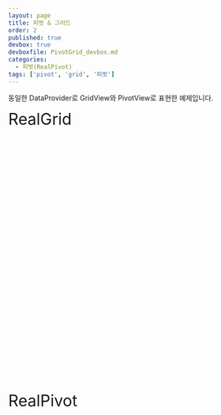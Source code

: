 ```yaml
---
layout: page
title: 피벗 & 그리드
order: 2
published: true
devbox: true
devboxfile: PivotGrid_devbox.md
categories:
  - 피벗(RealPivot)
tags: ['pivot', 'grid', '피벗']
---
```


동일한 DataProvider로 GridView와 PivotView로 표현한 예제입니다.

<link rel="stylesheet" type="text/css" href="/lib/realpivot/realpivot_eval.0.9.0/css/default_blue.css">
<link rel="stylesheet" type="text/css" href="/lib/css/pivot_demo.css">
<script type="text/javascript" src="/lib/jquery/jquery-1.11.2.min.js"></script>
<script type="text/javascript" src="/lib/realgrid/realgridjs-lic.js"></script>  
<script type="text/javascript" src="/lib/realgrid/realgridjs_eval.1.1.27/realgridjs_eval.1.1.27.min.js"></script>
<script type="text/javascript" src="/lib/realgrid/realgridjs_eval.1.1.27/realgridjs-api.1.1.27.js"></script>
<script type="text/javascript" src="/lib/realpivot/realpivot_eval.0.9.0/messages/realpivot-messages.js"></script>
<script type="text/javascript" src="/lib/realpivot/realpivot_eval.0.9.0/realpivot_eval.0.9.0.min.js"></script>
<script type="text/javascript" src="/lib/realgrid/RealGridSkins.js"></script>

<font size="6">RealGrid</font>
<div id="realgrid" style="width:100%;height:500px;"></div><br/>
<font size="6">RealPivot</font>
<div id="realpivot" style="width:100%;height:500px;"></div>

<script>
var gridView;
var dataProvider;
var pivot;

$(document).ready( function() {
    RealGridJS.setTrace(false);
    RealGridJS.setRootContext("/lib/realgrid/realgridjs_eval.1.1.27/");
    dataProvider = new RealGridJS.LocalDataProvider();
    gridView = new RealGridJS.GridView("realgrid");
    gridView.setDataSource(dataProvider);


    pivot = new RealPivot("realpivot");
    pivot.setDataProvider(dataProvider);

    gridView.setStyles(OfficeBlueSkin)

    var fields = [{
        fieldName:"국산/수입"
    },{
        fieldName:"국가"
    },{
        fieldName:"브랜드번호"
    },{
        fieldName:"브랜드명"
    },{
        fieldName:"모델번호"
    },{
        fieldName:"모델명"
    },{
        fieldName:"색상번호"
    },{
        fieldName:"색상"
    },{
        fieldName:"판매날짜",
        dataType:"datetime",
        datetimeFormat:"yyyy-MM-dd"
    },{
        fieldName:"판매수량",
        dataType:"number"
    },{
        fieldName:"차량가격",
        dataType:"number"
    },{
        fieldName:"차종"
    },{
        fieldName:"연료"
    }];

    dataProvider.setFields(fields);

    var columns = [{
        name: "국산/수입",
        fieldName: "국산/수입",
        width: 100,
        header: {
            text: "국산/수입"
        }
    },{
        name: "국가",
        fieldName: "국가",
        width: 70,
        header: {
            text: "국가"
        }
    },{
        name: "브랜드번호",
        fieldName: "브랜드번호",
        width: 70,
        header: {
            text: "브랜드번호"
        },
        styles: {
            numberFormat:"#,##0",
            textAlignment:"far"
        }
    },{
        name: "브랜드명",
        fieldName: "브랜드명",
        width: 100,
        header: {
            text: "브랜드명"
        }
    },{
        name: "모델번호",
        fieldName: "모델번호",
        width: 70,
        header: {
            text: "모델번호"
        },
        styles: {
            numberFormat:"#,##0",
            textAlignment:"far"
        }
    },{
        name: "모델명",
        fieldName: "모델명",
        width: 150,
        header: {
            text: "모델명"
        }
    },{
        name: "색상번호",
        fieldName: "색상번호",
        width: 70,
        header: {
            text: "색상번호"
        },
        styles: {
            numberFormat:"#,##0",
            textAlignment:"far"
        }
    },{
        name: "색상",
        fieldName: "색상",
        width: 100,
        header: {
            text: "색상"
        }
    },{
        name: "판매날짜",
        fieldName: "판매날짜",
        width: 100,
        header: {
            text: "판매날짜"
        }
    },{
        name: "판매수량",
        fieldName: "판매수량",
        width: 70,
        header: {
            text: "판매수량"
        },
        styles: {
            numberFormat:"#,##0",
            textAlignment:"far"
        }
    },{
        name: "차량가격",
        fieldName: "차량가격",
        width: 100,
        header: {
            text: "차량가격"
        },
        styles: {
            numberFormat:"#,##0",
            textAlignment:"far"
        }
    },{
        name: "차종",
        fieldName: "차종",
        width: 100,
        header: {
            text: "차종"
        }
    },{
        name: "연료",
        fieldName: "연료",
        width: 100,
        header: {
            text: "연료"
        }
    }];

    gridView.setColumns(columns);

    pivot.setFieldMapping([{
        name: "국가",
        sourceField: "국가",
        valueEnable: false
    },{
        name: "브랜드명",
        sourceField: "브랜드명",
        valueEnable: false
    },{
        name: "판매분기",
        sourceField: "판매날짜",
        dateType:"quarter",
        fieldHeader:"판매분기",
        displayFormat: "${value}사분기",
        summaryFormat: "요약",
        valueEnable: false
    },{
        name: "판매년도",
        sourceField: "판매날짜",
        dateType: "year",
        fieldHeader: "판매년도",
        displayFormat: "${value}년도",
        summaryFormat: "요약",
        valueEnable: false
    },{
        name: "판매월",
        sourceField: "판매날짜",
        dateType: "month",
        fieldHeader: "판매월",
        displayFormat: "${value}월",
        summaryFormat: "요약",
        valueEnable: false
    },{
        name: "판매일",
        sourceField: "판매날짜",
        dateType: "day",
        fieldHeader: "판매일",
        displayFormat: "${value}일",
        summaryFormat: "요약",
        valueEnable: false
    },{
        name: "판매주",
        sourceField: "판매날짜",
        dateType: "weekofmonth",
        fieldHeader: "판매월주차",
        displayFormat: "${value}주차",
        summaryFormat: "요약",
        valueEnable: false
    },{
        name: "half",
        sourceField: "판매날짜",
        dateType: "half",
        fieldHeader: "판매반기",
        displayFormat: "${value}주",
        summaryFormat: "요약",
        valueEnable: false
    },{
        name: "weekofyear",
        sourceField: "판매날짜",
        dateType: "weekofyear",
        fieldHeader: "판매연주차",
        displayFormat: "${value}주",
        summaryFormat: "요약",
        valueEnable: false
    },{
        name: "판매수량",
        sourceField: "판매수량",
        numberFormat:"#,##0",
        labelEnable: false
    },{
        name: "차량가격",
        sourceField: "차량가격",
        numberFormat:"#,##0",
        labelEnable: false
    },{
        name:"차종",
        sourceField:"차종",
        valueEnable: false
    },{
        name:"연료",
        sourceField:"연료",
        valueEnable: false
    }]);

    pivot.setPivotFields({
        columns: ["판매분기","판매월"],
        rows: ["브랜드명","차종"],
        values: [{
            name: "차량가격",
            expression: "sum"
        }, {
            name: "판매수량",
            expression: "sum"
        }]
    });


    $.ajax({
        url: "/resource/data/pivotDataSet.json",
        success: function (data) {
            dataProvider.fillJsonData(data,{count:5000});
        },
        complete: function(data){
            pivot.drawView();
        }
    });

});


</script>